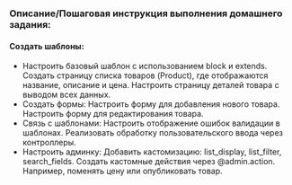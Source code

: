 ### Описание/Пошаговая инструкция выполнения домашнего задания:
#### Создать шаблоны:
-   Настроить базовый шаблон с использованием block и extends.
    Создать страницу списка товаров (Product), где отображаются название, описание и цена.
    Настроить страницу деталей товара с выводом всех данных.
-   Создать формы:
    Настроить форму для добавления нового товара.
    Настроить форму для редактирования товара.
-   Связь с шаблонами:
    Настроить отображение ошибок валидации в шаблонах.
    Реализовать обработку пользовательского ввода через контроллеры.
-   Настроить админку:
    Добавить кастомизацию: list_display, list_filter, search_fields.
    Создать кастомные действия через @admin.action. Например, поменять цену или опубликовать товар.
